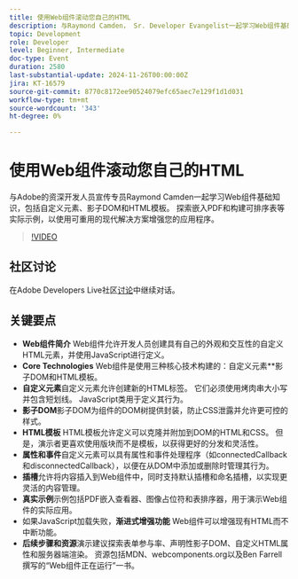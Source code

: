 ```yaml
---
title: 使用Web组件滚动您自己的HTML
description: 与Raymond Camden， Sr. Developer Evangelist一起学习Web组件基础知识，Adobe包括自定义元素、影子DOM和HTML模板，以及嵌入PDF和构建可排序表等实际示例来增强您的应用程序。
topic: Development
role: Developer
level: Beginner, Intermediate
doc-type: Event
duration: 2580
last-substantial-update: 2024-11-26T00:00:00Z
jira: KT-16579
source-git-commit: 8770c8172ee90524079efc65aec7e129f1d1d031
workflow-type: tm+mt
source-wordcount: '343'
ht-degree: 0%

---
```



# 使用Web组件滚动您自己的HTML

与Adobe的资深开发人员宣传专员Raymond Camden一起学习Web组件基础知识，包括自定义元素、影子DOM和HTML模板。 探索嵌入PDF和构建可排序表等实际示例，以使用可重用的现代解决方案增强您的应用程序。

>[!VIDEO](https://video.tv.adobe.com/v/3440406/?learn=on&enablevpops)

## 社区讨论

在Adobe Developers Live社区[讨论](https://adobe.ly/48PRE63)中继续对话。

## 关键要点

* **Web组件简介** Web组件允许开发人员创建具有自己的外观和交互性的自定义HTML元素，并使用JavaScript进行定义。
* **Core Technologies** Web组件是使用三种核心技术构建的：自定义元素**影子DOM和HTML模板。
* **自定义元素**&#x200B;自定义元素允许创建新的HTML标签。 它们必须使用烤肉串大小写并包含短划线。 JavaScript类用于定义其行为。
* **影子DOM**&#x200B;影子DOM为组件的DOM树提供封装，防止CSS泄露并允许更可控的样式。
* **HTML模板** HTML模板允许定义可以克隆并附加到DOM的HTML和CSS。 但是，演示者更喜欢使用版块而不是模板，以获得更好的分发和灵活性。
* **属性和事件**&#x200B;自定义元素可以具有属性和事件处理程序（如connectedCallback和disconnectedCallback），以便在从DOM中添加或删除时管理其行为。
* **插槽**&#x200B;允许将内容插入到Web组件中，同时支持默认插槽和命名插槽，以实现更灵活的内容管理。
* **真实示例**&#x200B;示例包括PDF嵌入查看器、图像占位符和表排序器，用于演示Web组件的实际应用。
* 如果JavaScript加载失败，**渐进式增强功能** Web组件可以增强现有HTML而不中断功能。
* **后续步骤和资源**&#x200B;演示建议探索表单参与率、声明性影子DOM、自定义HTML属性和服务器端渲染。 资源包括MDN、webcomponents.org以及Ben Farrell撰写的“Web组件正在运行”一书。